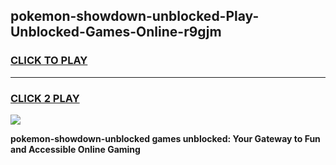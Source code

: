 
## pokemon-showdown-unblocked-Play-Unblocked-Games-Online-r9gjm
<h3>
<a href="https://premium76.site?title=pokemon-showdown-unblocked&ref=25A">CLICK TO PLAY</a></h3>
<hr>

<h3>
<a href="https://premium76.site?title=pokemon-showdown-unblocked&ref=25A">CLICK 2 PLAY</a>
  
</h3>

<a href="https://premium76.site?title=pokemon-showdown-unblocked&ref=25A"><img src="https://clearcache.store/games.png"></a>


**pokemon-showdown-unblocked games unblocked: Your Gateway to Fun and Accessible Online Gaming**
